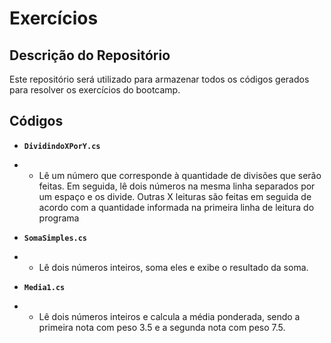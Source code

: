 # Exercícios

## Descrição do Repositório

Este repositório será utilizado para armazenar todos os códigos gerados para resolver os exercícios do bootcamp.

## Códigos

- **`DividindoXPorY.cs`**
- - Lê um número que corresponde à quantidade de divisões que serão feitas. Em seguida, lê dois números na mesma linha separados por um espaço e os divide. Outras X leituras são feitas em seguida de acordo com a quantidade informada na primeira linha de leitura do programa

- **`SomaSimples.cs`**
- - Lê dois números inteiros, soma eles e exibe o resultado da soma.

- **`Media1.cs`**
- - Lê dois números inteiros e calcula a média ponderada, sendo a primeira nota com peso 3.5 e a segunda nota com peso 7.5.